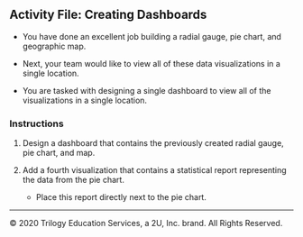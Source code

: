 ## Activity File: Creating Dashboards 

- You have done an excellent job building a radial gauge, pie chart, and geographic map.

- Next, your team would like to view all of these data visualizations in a single location.

- You are tasked with designing a single dashboard to view all of the visualizations in a single location.


### Instructions

1. Design a dashboard that contains the previously created radial gauge, pie chart, and map.

2. Add a fourth visualization that contains a statistical report representing the data from the pie chart.

    - Place this report directly next to the pie chart.

---
© 2020 Trilogy Education Services, a 2U, Inc. brand. All Rights Reserved.  

